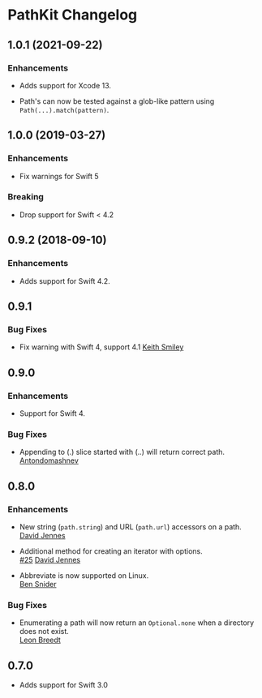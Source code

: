 # PathKit Changelog

## 1.0.1 (2021-09-22)

### Enhancements

- Adds support for Xcode 13.

- Path's can now be tested against a glob-like pattern using
  `Path(...).match(pattern)`.

## 1.0.0 (2019-03-27)

### Enhancements

- Fix warnings for Swift 5

### Breaking

- Drop support for Swift < 4.2

## 0.9.2 (2018-09-10)

### Enhancements

- Adds support for Swift 4.2.

## 0.9.1

### Bug Fixes

* Fix warning with Swift 4, support 4.1
  [Keith Smiley](https://github.com/keith)

## 0.9.0

### Enhancements

* Support for Swift 4.

### Bug Fixes

* Appending to (.) slice started with (..) will return correct path.  
  [Antondomashnev](https://github.com/Antondomashnev)


## 0.8.0

### Enhancements

* New string (`path.string`) and URL (`path.url`) accessors on a path.  
  [David Jennes](https://github.com/djbe)

* Additional method for creating an iterator with options.  
  [#25](https://github.com/kylef/PathKit/pull/23)
  [David Jennes](https://github.com/djbe)

* Abbreviate is now supported on Linux.  
  [Ben Snider](https://github.com/stupergenius)

### Bug Fixes

* Enumerating a path will now return an `Optional.none` when a directory does
  not exist.  
  [Leon Breedt](https://github.com/leonbreedt)


## 0.7.0

* Adds support for Swift 3.0
